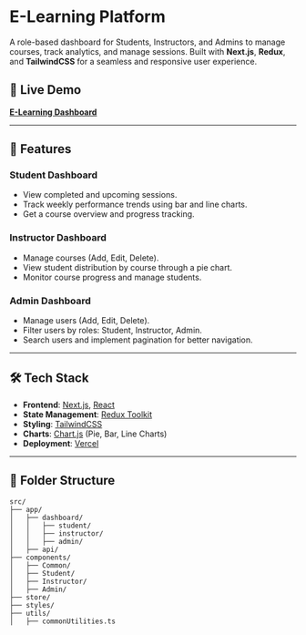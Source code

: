 # E-Learning Platform

A role-based dashboard for Students, Instructors, and Admins to manage courses, track analytics, and manage sessions. Built with **Next.js**, **Redux**, and **TailwindCSS** for a seamless and responsive user experience.

## 🔗 Live Demo
**[E-Learning Dashboard](https://e-learning-dashboard-pied.vercel.app/)**

---

## 🚀 Features
### **Student Dashboard**
- View completed and upcoming sessions.
- Track weekly performance trends using bar and line charts.
- Get a course overview and progress tracking.

### **Instructor Dashboard**
- Manage courses (Add, Edit, Delete).
- View student distribution by course through a pie chart.
- Monitor course progress and manage students.

### **Admin Dashboard**
- Manage users (Add, Edit, Delete).
- Filter users by roles: Student, Instructor, Admin.
- Search users and implement pagination for better navigation.

---

## 🛠️ Tech Stack
- **Frontend**: [Next.js](https://nextjs.org/), [React](https://reactjs.org/)
- **State Management**: [Redux Toolkit](https://redux-toolkit.js.org/)
- **Styling**: [TailwindCSS](https://tailwindcss.com/)
- **Charts**: [Chart.js](https://www.chartjs.org/) (Pie, Bar, Line Charts)
- **Deployment**: [Vercel](https://vercel.com/)

---

## 📁 Folder Structure
```plaintext
src/
├── app/
│   ├── dashboard/
│   │   ├── student/
│   │   ├── instructor/
│   │   ├── admin/
│   ├── api/
├── components/
│   ├── Common/
│   ├── Student/
│   ├── Instructor/
│   ├── Admin/
├── store/
├── styles/
├── utils/
│   ├── commonUtilities.ts
